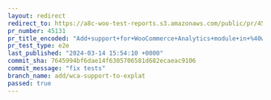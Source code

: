 ```yaml
---
layout: redirect
redirect_to: https://a8c-woo-test-reports.s3.amazonaws.com/public/pr/45131/e2e/index.html
pr_number: 45131
pr_title_encoded: "Add+support+for+WooCommerce+Analytics+module+in+%40woocommerce%2Fexplat"
pr_test_type: e2e
last_published: "2024-03-14 15:54:10 +0000"
commit_sha: 7645994bf6dae14f6305706581d682ecaeac9106
commit_message: "fix tests"
branch_name: add/wca-support-to-explat
passed: true
---
```

